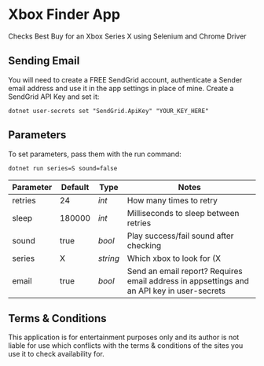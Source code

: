 # Xbox Finder App
Checks Best Buy for an Xbox Series X using Selenium and Chrome Driver

## Sending Email
You will need to create a FREE SendGrid account, authenticate a Sender email address and use it in the app settings in place of mine.  Create a SendGrid API Key and set it:

```
dotnet user-secrets set "SendGrid.ApiKey" "YOUR_KEY_HERE"
```

## Parameters
To set parameters, pass them with the run command: 

```
dotnet run series=S sound=false
```

Parameter  | Default  | Type     | Notes
---------- | -------- | -------- | ------------------------
retries    | 24       | _int_    | How many times to retry
sleep      | 180000   | _int_    | Milliseconds to sleep between retries
sound      | true     | _bool_   | Play success/fail sound after checking
series     | X        | _string_ | Which xbox to look for (X | S)
email      | true     | _bool_   | Send an email report? Requires email address in appsettings and an API key in user-secrets 
   
  
## Terms & Conditions
This application is for entertainment purposes only and its author is not liable for use which conflicts with the terms & conditions of the sites you use it to check availability for.